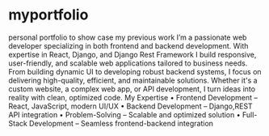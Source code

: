 # myportfolio
personal portfolio to show case my previous work
I’m a passionate web developer specializing in both frontend and backend development. With expertise in React,  Django, and Django Rest Framework I build responsive, user-friendly, and scalable web applications tailored to business needs.
From building dynamic UI to developing robust backend systems, I focus on delivering high-quality, efficient, and maintainable solutions. Whether it's a custom website, a complex web app, or API development, I turn ideas into reality with clean, optimized code.
My Expertise
    • Frontend Development – React, JavaScript, modern UI/UX
    •  Backend Development – Django,REST API integration
    •  Problem-Solving – Scalable and optimized solution
    • Full-Stack Development – Seamless frontend-backend integration
